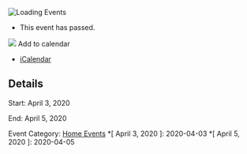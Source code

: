 ![Loading Events](https://giki.edu.pk/event/national-design-build-and-fly-competition-dbfc-15-2020-21/)
  * This event has passed.


![](https://giki.edu.pk/wp-content/uploads/2020/01/DBFC-15-Poster.jpg)
Add to calendar 
  * [ iCalendar ](webcal://giki.edu.pk/event/national-design-build-and-fly-competition-dbfc-15-2020-21/?ical=1)


##  Details  

Start: 
     April 3, 2020  

End: 
     April 5, 2020  

Event Category:
    [Home Events](https://giki.edu.pk/events/category/home_events/)
  *[ April 3, 2020 ]: 2020-04-03
  *[ April 5, 2020 ]: 2020-04-05
